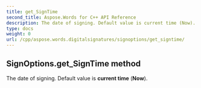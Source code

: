 ```yaml
---
title: get_SignTime
second_title: Aspose.Words for C++ API Reference
description: The date of signing. Default value is current time (Now). 
type: docs
weight: 0
url: /cpp/aspose.words.digitalsignatures/signoptions/get_signtime/
---
```

## SignOptions.get_SignTime method


The date of signing. Default value is **current time** (**Now**).

